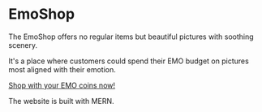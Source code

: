 # EmoShop

The EmoShop offers no regular items but beautiful pictures with soothing scenery.

It's a place where customers could spend their EMO budget on pictures most aligned with their emotion.

[Shop with your EMO coins now!](https://emoshop.herokuapp.com)


The website is built with MERN.
